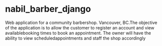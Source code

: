# nabil_barber_django

Web application for a community barbershop. Vancouver, BC.The objective of the application is to allow the customer to register an account and view availablebooking times to book an appointment. The owner will have the ability to view scheduledappointments and staff the shop accordingly
